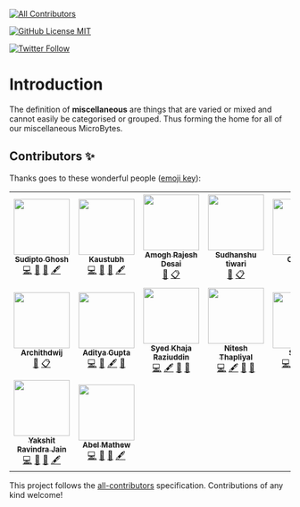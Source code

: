 <!-- ALL-CONTRIBUTORS-BADGE:START - Do not remove or modify this section -->
[![All Contributors](https://img.shields.io/badge/all_contributors-16-orange.svg?style=flat-square)](#contributors-)
<!-- ALL-CONTRIBUTORS-BADGE:END -->

<a href="LICENSE"><img alt="GitHub License MIT" src="https://img.shields.io/github/license/Crio-Bytes/Demo-Repo?style=for-the-badge&labelColor=black&logo=github"></a>

<a href="https://twitter.com/crio_do"><img alt="Twitter Follow" src="https://img.shields.io/twitter/follow/crio_do?style=for-the-badge&color=09f&labelColor=black&logo=twitter&label=@crio_do"></a>

# Introduction

The definition of **miscellaneous** are things that are varied or mixed and cannot easily be categorised or grouped. Thus forming the home for all of our miscellaneous MicroBytes.


## Contributors ✨

Thanks goes to these wonderful people ([emoji key](https://allcontributors.org/docs/en/emoji-key)):

<!-- ALL-CONTRIBUTORS-LIST:START - Do not remove or modify this section -->
<!-- prettier-ignore-start -->
<!-- markdownlint-disable -->
<table>
  <tr>
    <td align="center"><a href="https://sudipto.ghosh.pro"><img src="https://avatars3.githubusercontent.com/u/11232940?v=4" width="100px;" alt=""/><br /><sub><b>Sudipto Ghosh</b></sub></a><br /><a href="https://github.com/Crio-Bytes/Miscellaneous/commits?author=sudiptog81" title="Code">💻</a> <a href="https://github.com/Crio-Bytes/Miscellaneous/commits?author=sudiptog81" title="Documentation">📖</a> <a href="#ideas-sudiptog81" title="Ideas, Planning, & Feedback">🤔</a> <a href="#content-sudiptog81" title="Content">🖋</a></td>
    <td align="center"><a href="https://www.kaustubhgupta.xyz/"><img src="https://avatars3.githubusercontent.com/u/43691873?v=4" width="100px;" alt=""/><br /><sub><b>Kaustubh </b></sub></a><br /><a href="https://github.com/Crio-Bytes/Miscellaneous/commits?author=kaustubhgupta" title="Code">💻</a> <a href="https://github.com/Crio-Bytes/Miscellaneous/commits?author=kaustubhgupta" title="Documentation">📖</a> <a href="#ideas-kaustubhgupta" title="Ideas, Planning, & Feedback">🤔</a> <a href="#content-kaustubhgupta" title="Content">🖋</a></td>
    <td align="center"><a href="https://github.com/amoghrajesh"><img src="https://avatars2.githubusercontent.com/u/35884252?v=4" width="100px;" alt=""/><br /><sub><b>Amogh Rajesh Desai</b></sub></a><br /><a href="https://github.com/Crio-Bytes/Miscellaneous/pulls?q=is%3Apr+reviewed-by%3Aamoghrajesh" title="Reviewed Pull Requests">👀</a> <a href="#eventOrganizing-amoghrajesh" title="Event Organizing">📋</a></td>
    <td align="center"><a href="https://www.youtube.com/channel/UC9eDh5ByrCT2WinIji5Qyig"><img src="https://avatars2.githubusercontent.com/u/62458868?v=4" width="100px;" alt=""/><br /><sub><b>Sudhanshu tiwari</b></sub></a><br /><a href="https://github.com/Crio-Bytes/Miscellaneous/pulls?q=is%3Apr+reviewed-by%3Asudhanshutiwari264" title="Reviewed Pull Requests">👀</a> <a href="#eventOrganizing-sudhanshutiwari264" title="Event Organizing">📋</a></td>
    <td align="center"><a href="https://crio.do/"><img src="https://avatars0.githubusercontent.com/u/51743602?v=4" width="100px;" alt=""/><br /><sub><b>Crio.Do</b></sub></a><br /><a href="#eventOrganizing-CrioDo" title="Event Organizing">📋</a></td>
    <td align="center"><a href="http://ak-shaw-portfolio.netlify.app"><img src="https://avatars0.githubusercontent.com/u/51538194?v=4" width="100px;" alt=""/><br /><sub><b>Ayush Kumar Shaw</b></sub></a><br /><a href="https://github.com/Crio-Bytes/Miscellaneous/commits?author=Ak-Shaw" title="Code">💻</a> <a href="https://github.com/Crio-Bytes/Miscellaneous/commits?author=Ak-Shaw" title="Documentation">📖</a> <a href="#eventOrganizing-Ak-Shaw" title="Event Organizing">📋</a> <a href="#ideas-Ak-Shaw" title="Ideas, Planning, & Feedback">🤔</a> <a href="#maintenance-Ak-Shaw" title="Maintenance">🚧</a> <a href="https://github.com/Crio-Bytes/Miscellaneous/pulls?q=is%3Apr+reviewed-by%3AAk-Shaw" title="Reviewed Pull Requests">👀</a></td>
    <td align="center"><a href="https://kevinpaulose05.github.io/"><img src="https://avatars3.githubusercontent.com/u/64629493?v=4" width="100px;" alt=""/><br /><sub><b>Kevin Paulose</b></sub></a><br /><a href="https://github.com/Crio-Bytes/Miscellaneous/pulls?q=is%3Apr+reviewed-by%3AKevinpaulose05" title="Reviewed Pull Requests">👀</a> <a href="#eventOrganizing-Kevinpaulose05" title="Event Organizing">📋</a> <a href="https://github.com/Crio-Bytes/Miscellaneous/commits?author=Kevinpaulose05" title="Code">💻</a> <a href="#content-Kevinpaulose05" title="Content">🖋</a> <a href="#ideas-Kevinpaulose05" title="Ideas, Planning, & Feedback">🤔</a> <a href="https://github.com/Crio-Bytes/Miscellaneous/commits?author=Kevinpaulose05" title="Documentation">📖</a></td>
  </tr>
  <tr>
    <td align="center"><a href="https://github.com/archithdwij"><img src="https://avatars1.githubusercontent.com/u/30730368?v=4" width="100px;" alt=""/><br /><sub><b>Archithdwij</b></sub></a><br /><a href="https://github.com/Crio-Bytes/Miscellaneous/pulls?q=is%3Apr+reviewed-by%3Aarchithdwij" title="Reviewed Pull Requests">👀</a> <a href="#eventOrganizing-archithdwij" title="Event Organizing">📋</a></td>
    <td align="center"><a href="https://github.com/Aditya-Gupta1"><img src="https://avatars3.githubusercontent.com/u/44528202?v=4" width="100px;" alt=""/><br /><sub><b>Aditya Gupta</b></sub></a><br /><a href="https://github.com/Crio-Bytes/Miscellaneous/commits?author=Aditya-Gupta1" title="Code">💻</a> <a href="https://github.com/Crio-Bytes/Miscellaneous/commits?author=Aditya-Gupta1" title="Documentation">📖</a> <a href="#content-Aditya-Gupta1" title="Content">🖋</a> <a href="#ideas-Aditya-Gupta1" title="Ideas, Planning, & Feedback">🤔</a></td>
    <td align="center"><a href="https://github.com/raziiiuddin"><img src="https://avatars3.githubusercontent.com/u/53375172?v=4" width="100px;" alt=""/><br /><sub><b>Syed Khaja Raziuddin</b></sub></a><br /><a href="https://github.com/Crio-Bytes/Miscellaneous/commits?author=raziiiuddin" title="Code">💻</a> <a href="#content-raziiiuddin" title="Content">🖋</a> <a href="https://github.com/Crio-Bytes/Miscellaneous/commits?author=raziiiuddin" title="Documentation">📖</a> <a href="#ideas-raziiiuddin" title="Ideas, Planning, & Feedback">🤔</a></td>
    <td align="center"><a href="https://www.linkedin.com/in/nitesh-thapliyal-4403a1135"><img src="https://avatars0.githubusercontent.com/u/53345517?v=4" width="100px;" alt=""/><br /><sub><b>Nitesh Thapliyal</b></sub></a><br /><a href="https://github.com/Crio-Bytes/Miscellaneous/commits?author=Nitesh-thapliyal" title="Code">💻</a> <a href="#content-Nitesh-thapliyal" title="Content">🖋</a> <a href="#ideas-Nitesh-thapliyal" title="Ideas, Planning, & Feedback">🤔</a> <a href="https://github.com/Crio-Bytes/Miscellaneous/commits?author=Nitesh-thapliyal" title="Documentation">📖</a></td>
    <td align="center"><a href="https://github.com/srishti-034"><img src="https://avatars2.githubusercontent.com/u/44596714?v=4" width="100px;" alt=""/><br /><sub><b>Srishti</b></sub></a><br /><a href="https://github.com/Crio-Bytes/Miscellaneous/commits?author=srishti-034" title="Code">💻</a> <a href="#content-srishti-034" title="Content">🖋</a> <a href="https://github.com/Crio-Bytes/Miscellaneous/commits?author=srishti-034" title="Documentation">📖</a> <a href="#ideas-srishti-034" title="Ideas, Planning, & Feedback">🤔</a></td>
    <td align="center"><a href="https://www.linkedin.com/in/rutuja-kawade-6b7a8a171/"><img src="https://avatars0.githubusercontent.com/u/56619747?v=4" width="100px;" alt=""/><br /><sub><b>Rutuja Kawade</b></sub></a><br /><a href="https://github.com/Crio-Bytes/Miscellaneous/commits?author=rutujak24" title="Code">💻</a> <a href="#content-rutujak24" title="Content">🖋</a> <a href="#ideas-rutujak24" title="Ideas, Planning, & Feedback">🤔</a> <a href="https://github.com/Crio-Bytes/Miscellaneous/commits?author=rutujak24" title="Documentation">📖</a></td>
    <td align="center"><a href="https://github.com/deepak-prajapatii"><img src="https://avatars2.githubusercontent.com/u/65127291?v=4" width="100px;" alt=""/><br /><sub><b>Deepak Kumar</b></sub></a><br /><a href="https://github.com/Crio-Bytes/Miscellaneous/commits?author=deepak-prajapatii" title="Code">💻</a> <a href="https://github.com/Crio-Bytes/Miscellaneous/commits?author=deepak-prajapatii" title="Documentation">📖</a> <a href="#ideas-deepak-prajapatii" title="Ideas, Planning, & Feedback">🤔</a> <a href="#content-deepak-prajapatii" title="Content">🖋</a></td>
  </tr>
  <tr>
    <td align="center"><a href="https://github.com/jnana-cetana"><img src="https://avatars1.githubusercontent.com/u/72009286?v=4" width="100px;" alt=""/><br /><sub><b>Yakshit Ravindra Jain</b></sub></a><br /><a href="https://github.com/Crio-Bytes/Miscellaneous/commits?author=jnana-cetana" title="Code">💻</a> <a href="https://github.com/Crio-Bytes/Miscellaneous/commits?author=jnana-cetana" title="Documentation">📖</a> <a href="#ideas-jnana-cetana" title="Ideas, Planning, & Feedback">🤔</a> <a href="#content-jnana-cetana" title="Content">🖋</a></td>
    <td align="center"><a href="https://github.com/DesignrKnight"><img src="https://avatars0.githubusercontent.com/u/27865704?v=4" width="100px;" alt=""/><br /><sub><b>Abel Mathew</b></sub></a><br /><a href="https://github.com/Crio-Bytes/Miscellaneous/commits?author=DesignrKnight" title="Code">💻</a> <a href="https://github.com/Crio-Bytes/Miscellaneous/commits?author=DesignrKnight" title="Documentation">📖</a> <a href="#ideas-DesignrKnight" title="Ideas, Planning, & Feedback">🤔</a> <a href="#content-DesignrKnight" title="Content">🖋</a></td>
  </tr>
</table>

<!-- markdownlint-enable -->
<!-- prettier-ignore-end -->
<!-- ALL-CONTRIBUTORS-LIST:END -->

This project follows the [all-contributors](https://github.com/all-contributors/all-contributors) specification. Contributions of any kind welcome!
